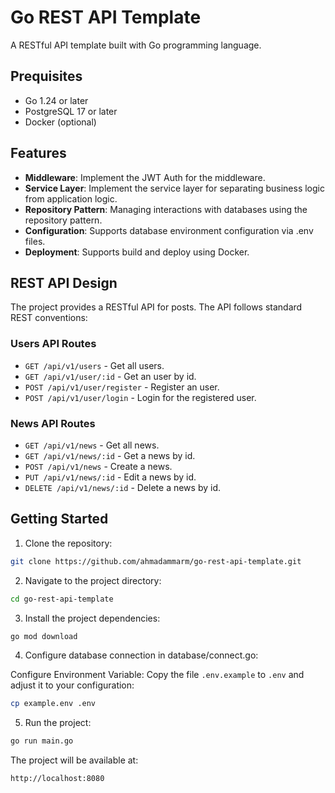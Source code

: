 # Go REST API Template

A RESTful API template built with Go programming language.

## Prequisites

- Go 1.24 or later
- PostgreSQL 17 or later
- Docker (optional)


## Features

- **Middleware**: Implement the JWT Auth for the middleware.
- **Service Layer**: Implement the service layer for separating business logic from application logic.
- **Repository Pattern**: Managing interactions with databases using the repository pattern.
- **Configuration**: Supports database environment configuration via .env files.
- **Deployment**: Supports build and deploy using Docker.

## REST API Design

The project provides a RESTful API for posts. The API follows standard REST conventions:

### Users API Routes

- `GET /api/v1/users` - Get all users.
- `GET /api/v1/user/:id` - Get an user by id.
- `POST /api/v1/user/register` - Register an user.
- `POST /api/v1/user/login` - Login for the registered user.


### News API Routes

- `GET /api/v1/news` - Get all news.
- `GET /api/v1/news/:id` - Get a news by id.
- `POST /api/v1/news` - Create a news.
- `PUT /api/v1/news/:id` - Edit a news by id.
- `DELETE /api/v1/news/:id` - Delete a news by id.


## Getting Started

1. Clone the repository:

```sh
git clone https://github.com/ahmadammarm/go-rest-api-template.git
```

2. Navigate to the project directory:

```sh
cd go-rest-api-template
```

3. Install the project dependencies:

```sh
go mod download
```

4. Configure database connection in database/connect.go:

Configure Environment Variable: Copy the file `.env.example` to `.env` and adjust it to your configuration:
```sh
cp example.env .env
```


5. Run the project:

```sh
go run main.go
```

The project will be available at:

`http://localhost:8080`

